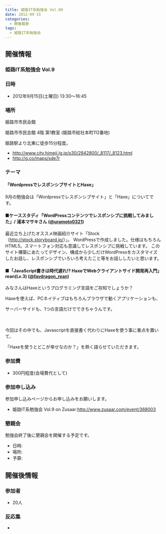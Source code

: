 ```yaml
---
title: 姫路IT系勉強会 Vol.09
date: 2012-09-15
categories:
  - 開催履歴
tags:
  - 姫路IT系勉強会
---
```


開催情報
--------

### 姫路IT系勉強会 Vol.9

### 日時

-   2012年9月15日(土曜日) 13:30～16:45

### 場所

姫路市市民会館

姫路市市民会館 4階 第1教室 (姫路市総社本町112番地)

姫路駅より北東に徒歩15分程度。

-   <http://www.city.himeji.lg.jp/s30/2842800/_8117/_8123.html>
-   <http://g.co/maps/sde7r>

### テーマ

#### 「WordpressでレスポンシブサイトとHaxe」

9月の勉強会は「Wordpressでレスポンシブサイト」と「Haxe」についてです。

#### ■ケーススタディ「WordPressコンテンツでレスポンシブに挑戦してみました」/ 浦本マサキさん ([@uramoto0321](http://twitter.com/uramoto0321))

最近立ち上げたオススメ映画紹介サイト「Stock（<http://stock.storyboard.jp/>）」。
WordPressで作成しました。仕様はもちろんHTML5。スマートフォン対応も意識してレスポンシブに挑戦しています。
このサイト構築にあたってデザイン、構成から少しだけWordPressをカスタマイズしたお話し、レスポンシブでいろいろ考えたこと等をお話ししたいと思います。

#### ■「JavaScript書きは時代遅れ!? HaxeでWebクライアントサイド開発再入門」rean(Lv.3) ([@favdragon\_rean](http://twitter.com/favdragon_rean))

みなさんはHaxeというプログラミング言語をご存知でしょうか？

Haxeを使えば、PCネイティブはもちろんブラウザで動くアプリケーションも、

サーバーサイドも、1つの言語だけでできちゃうんです。

　

今回はその中でも、Javascriptを直接書く代わりにHaxeを使う事に重点を置いて、

「Haxeを使うとどこが幸せなのか？」を熱く語らせていただきます。

### 参加費

-   300円程度(会場費代として)

### 参加申し込み

参加申し込みページからお申し込みをお願いします。

-   姫路IT系勉強会 Vol.9 on Zusaar:<http://www.zusaar.com/event/368003>

### 懇親会

勉強会終了後に懇親会を開催する予定です。

-   日時:
-   場所:
-   予算:

開催後情報
----------

### 参加者

-   20人

### 反応集

-   
